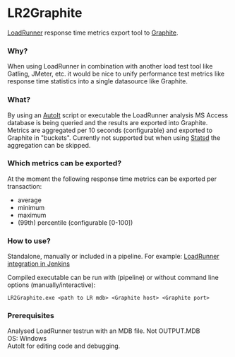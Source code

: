 # LR2Graphite
[LoadRunner](<http://www8.hp.com/nl/nl/software-solutions/loadrunner-load-testing/>) response time metrics export tool to [Graphite](https://graphite.readthedocs.io/en/latest/).

### Why?
When using LoadRunner in combination with another load test tool like Gatling, JMeter, etc. it would be nice to unify performance test metrics like response time statistics into a single datasource like Graphite.

### What?
By using an [AutoIt](https://www.autoitscript.com/site/) script or executable the LoadRunner analysis MS Access database is being queried and the results are exported into Graphite.
Metrics are aggregated per 10 seconds (configurable) and exported to Graphite in "buckets". Currently not supported but when using [Statsd](https://github.com/etsy/statsd) the aggregation can be skipped.

### Which metrics can be exported?
At the moment the following response time metrics can be exported per transaction:  
- average
- minimum
- maximum
- (99th) percentile (configurable [0-100])

### How to use?
Standalone, manually or included in a pipeline. For example: [LoadRunner integration in Jenkins](https://wiki.jenkins-ci.org/display/JENKINS/HP+Application+Automation+Tools)   

Compiled executable can be run with (pipeline) or without command line options (manually/interactive):
```
LR2Graphite.exe <path to LR mdb> <Graphite host> <Graphite port>
```

### Prerequisites
Analysed LoadRunner testrun with an MDB file. Not OUTPUT.MDB  
OS: Windows  
AutoIt for editing code and debugging.  
